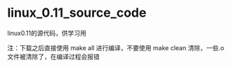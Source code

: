 # linux_0.11_source_code
linux0.11的源代码，供学习用

注：下载之后直接使用 make all 进行编译，不要使用 make clean 清除，一些.o文件被清除了，在编译过程会报错
